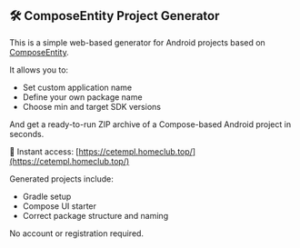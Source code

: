 ## 🛠️ ComposeEntity Project Generator

This is a simple web-based generator for Android projects based on [ComposeEntity](README.md).

It allows you to:

- Set custom application name
- Define your own package name
- Choose min and target SDK versions

And get a ready-to-run ZIP archive of a Compose-based Android project in seconds.

🎯 Instant access: [https://cetempl.homeclub.top/](https://cetempl.homeclub.top/)

Generated projects include:
- Gradle setup
- Compose UI starter
- Correct package structure and naming

No account or registration required.
